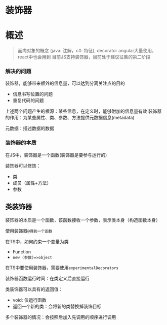 # 装饰器

# 概述

> 面向对象的概念 (java: 注解，c#: 特征), decorator
> angular大量使用，react中也会用到
> 目前JS支持装饰器，目前处于建议征集的第二阶段

### 解决的问题

装饰器，能够带来额外的信息量，可以达到分离关注点的目的

- 信息书写位置的问题
- 重复代码的问题

上述两个问题产生的根源：某些信息，在定义时，能够附加的信息量有效
装饰器的作用：为某些属性、类、参数、方法提供元数据信息(metadata)

元数据：描述数据的数据

### 装饰器的本质

在JS中，装饰器是一个函数(装饰器是要参与运行的)

装饰器可以修饰：

- 类
- 成员（属性+方法）
- 参数

## 类装饰器

装饰器的本质是一个函数，该函数接收一个参数，表示类本身（构造函数本身）

使用装饰器```@得到一个函数```

在TS中，如何约束一个变量为类

- Function
- ```new (参数)=>object```

在TS中要使用装饰器，需要使用```experimentalDecorators```

装饰器函数运行时间：在类定义后直接运行

类装饰器可以具有的返回值：

- void: 仅运行函数
- 返回一个新的类：会将新的类替换掉装饰目标

多个装饰器的情况：会按照后加入先调用的顺序进行调用